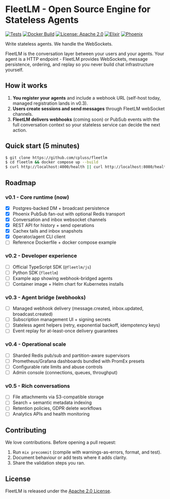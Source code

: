 # FleetLM - Open Source Engine for Stateless Agents

[![Tests](https://github.com/cpluss/fleetlm/actions/workflows/test.yml/badge.svg)](https://github.com/cpluss/fleetlm/actions/workflows/test.yml)
[![Docker Build](https://github.com/cpluss/fleetlm/actions/workflows/docker-build.yml/badge.svg)](https://github.com/cpluss/fleetlm/actions/workflows/docker-build.yml)
[![License: Apache 2.0](https://img.shields.io/badge/License-Apache%202.0-blue.svg)](https://opensource.org/licenses/Apache-2.0)
[![Elixir](https://img.shields.io/badge/Elixir-1.15.7-purple.svg)](https://elixir-lang.org/)
[![Phoenix](https://img.shields.io/badge/Phoenix-1.8.1-red.svg)](https://phoenixframework.org/)

Write stateless agents. We handle the WebSockets.

FleetLM is the conversation layer between your users and your agents. Your agent is a HTTP endpoint - FleetLM provides WebSockets, message persistence, ordering, and replay so you never build chat infrastructure yourself.

## How it works

1. **You register your agents** and include a webhook URL (self-host today, managed registration lands in v0.3).
2. **Users create sessions and send messages** through FleetLM webSocket channels.
3. **FleetLM delivers webhooks** (coming soon) or PubSub events with the full conversation context so your stateless service can decide the next action.

## Quick start (5 minutes)

```bash
$ git clone https://github.com/cpluss/fleetlm
$ cd fleetlm && docker compose up --build
$ curl http://localhost:4000/health || curl http://localhost:8080/health
```

## Roadmap

### v0.1 - Core runtime (now)

- [x] Postgres-backed DM + broadcast persistence
- [x] Phoenix PubSub fan-out with optional Redis transport
- [x] Conversation and inbox websocket channels
- [x] REST API for history + send operations
- [x] Cachex tails and inbox snapshots
- [x] Operator/agent CLI client
- [ ] Reference Dockerfile + docker compose example

### v0.2 - Developer experience

- [ ] Official TypeScript SDK (`@fleetlm/js`)
- [ ] Python SDK (`fleetlm`)
- [ ] Example app showing webhook-bridged agents
- [ ] Container image + Helm chart for Kubernetes installs

### v0.3 - Agent bridge (webhooks)

- [ ] Managed webhook delivery (message.created, inbox.updated, broadcast.created)
- [ ] Subscription management UI + signing secrets
- [ ] Stateless agent helpers (retry, exponential backoff, idempotency keys)
- [ ] Event replay for at-least-once delivery guarantees

### v0.4 - Operational scale

- [ ] Sharded Redis pub/sub and partition-aware supervisors
- [ ] Prometheus/Grafana dashboards bundled with PromEx presets
- [ ] Configurable rate limits and abuse controls
- [ ] Admin console (connections, queues, throughput)

### v0.5 - Rich conversations

- [ ] File attachments via S3-compatible storage
- [ ] Search + semantic metadata indexing
- [ ] Retention policies, GDPR delete workflows
- [ ] Analytics APIs and health monitoring

## Contributing

We love contributions. Before opening a pull request:

1. Run `mix precommit` (compile with warnings-as-errors, format, and test).
2. Document behaviour or add tests where it adds clarity.
3. Share the validation steps you ran.

## License

FleetLM is released under the [Apache 2.0 License](LICENSE).
